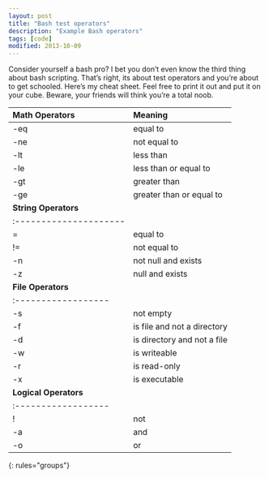 ```yaml
---
layout: post
title: "Bash test operators"
description: "Example Bash operators"
tags: [code]
modified: 2013-10-09
---
```


Consider yourself a bash pro? I bet you don’t even know the third thing about bash scripting. That’s right, its about test operators and you’re about to get schooled. Here’s my cheat sheet. Feel free to print it out and put it on your cube. Beware, your friends will think you’re a total noob.

| Math Operators | Meaning |
|:---------------|:--------|
| -eq | equal to |
| -ne | not equal to |
| -lt | less than |
| -le | less than or equal to |
| -gt | greater than |
| -ge | greater than or equal to |
| **String Operators** |
|:---------------------|
| =	 | equal to |
| != | 	not equal to |
| -n | 	not null and exists |
| -z | 	null and exists |
| **File Operators** |
|:------------------ |
| -s | 	not empty |
| -f | 	is file and not a directory |
| -d | 	is directory and not a file |
| -w | 	is writeable |
| -r | 	is read-only |
| -x | 	is executable |
| **Logical Operators** |
|:------------------ |
| !	 | not |
| -a | 	and |
| -o | 	or |
{: rules="groups"}